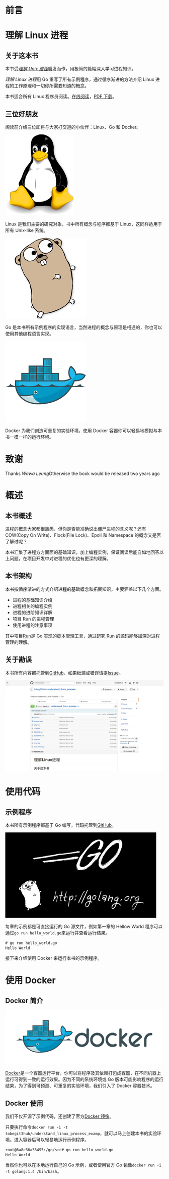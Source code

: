 # 前言

# 理解 Linux 进程

## 关于这本书

本书受[*理解 Unix 进程*](http://www.duokan.com/book/41446)启发而作，用极简的篇幅深入学习进程知识。

*理解 Linux 进程*用 Go 重写了所有示例程序，通过循序渐进的方法介绍 Linux 进程的工作原理和一切你所需要知道的概念。

本书适合所有 Linux 程序员阅读。[在线阅读](http://www.linuxprocess.com)，[PDF 下载](https://github.com/tobegit3hub/understand_linux_process/blob/master/understan_linux_process.pdf?raw=true)。

## 三位好朋友

阅读前介绍三位即将与大家打交道的小伙伴：Linux、Go 和 Docker。

![](img/linux_logo.png)

Linux 是我们主要的研究对象，书中所有概念与程序都基于 Linux，这同样适用于所有 Unix-like 系统。

![](img/go_logo.png)

Go 是本书所有示例程序的实现语言，当然进程的概念与原理是相通的，你也可以使用其他编程语言实现。

![](img/docker_logo.png)

Docker 为我们创造可重复的实验环境，使用 Docker 容器你可以轻易地模拟与本书一模一样的运行环境。

# 致谢

Thanks *Wawa Leung*Otherwise the book would be released two years ago

# 概述

## 本书概述

进程的概念大家都很熟悉，但你是否能准确说出僵尸进程的含义呢？还有 COW(Copy On Write)、Flock(File Lock)、Epoll 和 Namespace 的概念又是否了解过呢？

本书汇集了进程方方面面的基础知识，加上编程实例，保证阅读后能自如地回答以上问题，在项目开发中对进程的优化也有更深的理解。

## 本书架构

本书按循序渐进的方式介绍进程的基础概念和拓展知识，主要涵盖以下几个方面。

*   进程的基础知识介绍
*   进程相关的编程实例
*   进程的进阶知识详解
*   项目 Run 的进程管理
*   使用进程的注意事项

其中项目[Run](https://github.com/runscripts/run)是 Go 实现的脚本管理工具，通过研究 Run 的源码能够加深对进程管理的理解。

## 关于勘误

本书所有内容都托管到[GitHub](https://github.com/tobegit3hub/understand_linux_process)，如果纰漏或错误请提[Issue](https://github.com/tobegit3hub/understand_linux_process/issues/new)。

![](img/github_screenshot.png)

# 使用代码

## 示例程序

本书所有示例程序都基于 Go 编写，代码托管到[GitHub](https://github.com/tobegit3hub/understand_linux_process_examples)。

![](img/go.png)

每章的示例都是可直接运行的 Go 源文件，例如第一章的 Hellow World 程序可以通过`go run hello_world.go`来运行并查看运行结果。

```
# go run hello_world.go
Hello World 
```

接下来介绍使用 Docker 来运行本书的示例程序。

# 使用 Docker

## Docker 简介

![](img/docker.png)

[Docker](https://github.com/docker/docker)是一个容器运行平台，你可以将程序及其依赖打包成容器，在不同机器上运行可得到一致的运行效果。因为不同的系统环境或 Go 版本可能影响程序的运行结果，为了得到可预测、可重复的实验环境，我们引入了 Docker 容器技术。

## Docker 使用

我们不仅开源了示例代码，还创建了官方[Docker 镜像](https://registry.hub.docker.com/u/tobegit3hub/understand_linux_process_examp/)。

只要执行命令`docker run -i -t tobegit3hub/understand_linux_process_examp`，就可以马上创建本书的实验环境。进入容器后可以轻易地运行示例程序。

```
root@6a8e36a53495:/go/src# go run hello_world.go
Hello World 
```

当然你也可以在本地运行自己的 Go 示例，或者使用官方 Go 镜像`docker run -i -t golang:1.4 /bin/bash`。